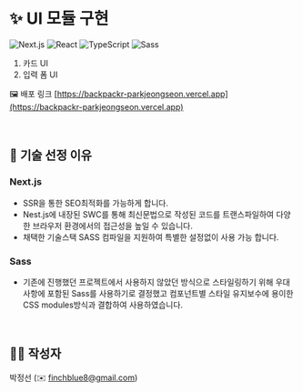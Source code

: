 # ✨ UI 모듈 구현

![Next.js](https://img.shields.io/badge/Next.js-v14.1.2-F4F4F4?logo=next.js)
![React](https://img.shields.io/badge/React-v^18-61dafb?logo=react)
![TypeScript](https://img.shields.io/badge/TypeScript-v^5-3178c6?logo=typescript)
![Sass](https://img.shields.io/badge/Sass-v^1.71.1-c69?logo=sass)

1. 카드 UI
2. 입력 폼 UI

🖼️ 배포 링크 [https://backpackr-parkjeongseon.vercel.app](https://backpackr-parkjeongseon.vercel.app)

<br/>

## 🧩 기술 선정 이유

### Next.js

- SSR을 통한 SEO최적화를 가능하게 합니다.
- Nest.js에 내장된 SWC를 통해 최신문법으로 작성된 코드를 트랜스파일하여 다양한 브라우저 환경에서의 접근성을 높일 수 있습니다.
- 채택한 기술스택 SASS 컴파일을 지원하여 특별한 설정없이 사용 가능 합니다.

### Sass

- 기존에 진행했던 프로젝트에서 사용하지 않았던 방식으로 스타일링하기 위해 우대사항에 포함된 Sass를 사용하기로 결정했고 컴포넌트별 스타일 유지보수에 용이한 CSS modules방식과 결합하여 사용하였습니다.

<br/>

## 👩‍💻 작성자

박정선 (✉️ finchblue8@gmail.com)

